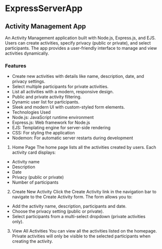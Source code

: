 ﻿# ExpressServerApp
## Activity Management App
An Activity Management application built with Node.js, Express.js, and EJS. Users can create activities, specify privacy (public or private), and select participants. The app provides a user-friendly interface to manage and view activities dynamically.

### Features
 * Create new activities with details like name, description, date, and privacy settings.
 * Select multiple participants for private activities.
 * List all activities with a modern, responsive design.
 * Public and private activity filtering.
 * Dynamic user list for participants.
 * Sleek and modern UI with custom-styled form elements.
 * Technologies Used
 * Node.js: JavaScript runtime environment
 * Express.js: Web framework for Node.js
 * EJS: Templating engine for server-side rendering
 * CSS: For styling the application
 * Nodemon: For automatic server restarts during development

1. Home Page
The home page lists all the activities created by users. Each activity card displays:

 * Activity name
 * Description
 * Date
 * Privacy (public or private)
 * Number of participants
2. Create New Activity
Click the Create Activity link in the navigation bar to navigate to the Create Activity form. The form allows you to:

 * Add the activity name, description, participants and date.
 * Choose the privacy setting (public or private).
 * Select participants from a multi-select dropdown (private activities only).
3. View All Activities
You can view all the activities listed on the homepage. Private activities will only be visible to the selected participants when creating the activity.
